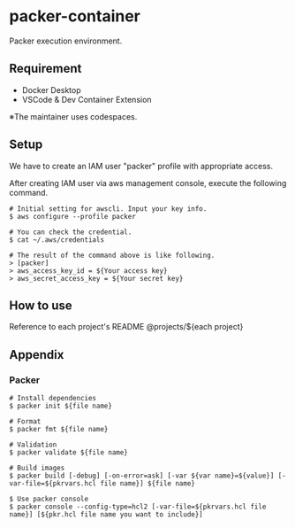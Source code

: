 # packer-container
Packer execution environment.

## Requirement
- Docker Desktop
- VSCode & Dev Container Extension

※The maintainer uses codespaces.

## Setup
We have to create an IAM user "packer" profile with appropriate access.

After creating IAM user via aws management console, execute the following command.

```
# Initial setting for awscli. Input your key info.
$ aws configure --profile packer

# You can check the credential.
$ cat ~/.aws/credentials

# The result of the command above is like following.
> [packer]
> aws_access_key_id = ${Your access key}
> aws_secret_access_key = ${Your secret key}
```

## How to use
Reference to each project's README @projects/${each project}

## Appendix
### Packer
```
# Install dependencies
$ packer init ${file name}

# Format
$ packer fmt ${file name}

# Validation
$ packer validate ${file name}

# Build images
$ packer build [-debug] [-on-error=ask] [-var ${var name}=${value}] [-var-file=${pkrvars.hcl file name}] ${file name}

$ Use packer console
$ packer console --config-type=hcl2 [-var-file=${pkrvars.hcl file name}] [${pkr.hcl file name you want to include}]
```
